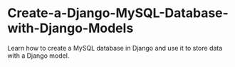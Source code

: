 # Create-a-Django-MySQL-Database-with-Django-Models
Learn how to create a MySQL database in Django and use it to store data with a Django model.
